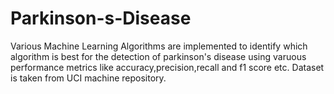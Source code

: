 # Parkinson-s-Disease
Various Machine Learning Algorithms are implemented to identify which algorithm is best for the detection of parkinson's disease using varuous performance metrics like accuracy,precision,recall and f1 score etc.
Dataset is taken from UCI machine repository.
